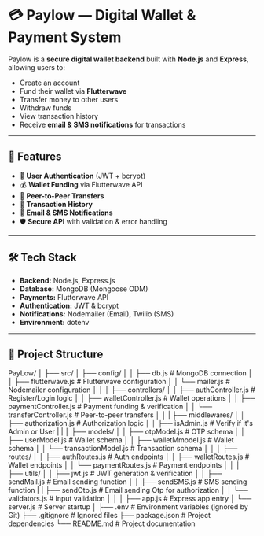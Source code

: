 # 💳 Paylow — Digital Wallet & Payment System

Paylow is a **secure digital wallet backend** built with **Node.js** and **Express**, allowing users to:
- Create an account
- Fund their wallet via **Flutterwave**
- Transfer money to other users
- Withdraw funds
- View transaction history
- Receive **email & SMS notifications** for transactions

---

## 📌 Features
- 🔐 **User Authentication** (JWT + bcrypt)
- 💰 **Wallet Funding** via Flutterwave API
- 🔄 **Peer-to-Peer Transfers**
- 📜 **Transaction History**
- 📧 **Email & SMS Notifications**
- 🛡 **Secure API** with validation & error handling

---

## 🛠 Tech Stack
- **Backend:** Node.js, Express.js
- **Database:** MongoDB (Mongoose ODM)
- **Payments:** Flutterwave API
- **Authentication:** JWT & bcrypt
- **Notifications:** Nodemailer (Email), Twilio (SMS)
- **Environment:** dotenv

---

## 📂 Project Structure

PayLow/
│
├── src/
│   ├── config/
│   │   ├── db.js              # MongoDB connection
│   │   ├── flutterwave.js     # Flutterwave configuration
│   │   └── mailer.js          # Nodemailer configuration
│   │
│   ├── controllers/
│   │   ├── authController.js     # Register/Login logic
│   │   ├── walletController.js   # Wallet operations
│   │   ├── paymentController.js  # Payment funding & verification
│   │   └── transferController.js # Peer-to-peer transfers
│   │
|   ├── middlewares/
│   │   ├── authorization.js     # Authorization logic
│   │   ├── isAdmin.js           # Verify if it's Admin or User
|   |
│   ├── models/
│   │   ├── otpModel.js         # OTP schema
│   │   ├── userModel.js        # Wallet schema
│   │   ├── walletMmodel.js     # Wallet schema
│   │   └── transactionModel.js # Transaction schema
│   │
│   ├── routes/
│   │   ├── authRoutes.js     # Auth endpoints
│   │   ├── walletRoutes.js   # Wallet endpoints
│   │   └── paymentRoutes.js  # Payment endpoints
│   │
│   ├── utils/
│   │   ├── jwt.js             # JWT generation & verification
│   │   ├── sendMail.js        # Email sending function
│   │   ├── sendSMS.js         # SMS sending function
|   |   ├── sendOtp.js         # Email sending Otp for authorization
│   │   └── validators.js      # Input validation
│   │
│   ├── app.js                 # Express app entry
│   └── server.js              # Server startup
│
├── .env                       # Environment variables (ignored by Git)
├── .gitignore                 # Ignored files
├── package.json               # Project dependencies
└── README.md                  # Project documentation
